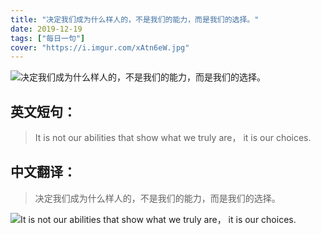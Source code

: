 ```yaml
---
title: "决定我们成为什么样人的，不是我们的能力，而是我们的选择。"
date: 2019-12-19
tags: ["每日一句"]
cover: "https://i.imgur.com/xAtn6eW.jpg"
---
```


![决定我们成为什么样人的，不是我们的能力，而是我们的选择。](https://i.imgur.com/QK470QV.jpg)

## 英文短句：
> It is not our abilities that show what we truly are， it is our choices.

<!--more-->

## 中文翻译：
> 决定我们成为什么样人的，不是我们的能力，而是我们的选择。

![It is not our abilities that show what we truly are， it is our choices.](https://i.imgur.com/emzEF9E.jpg)

